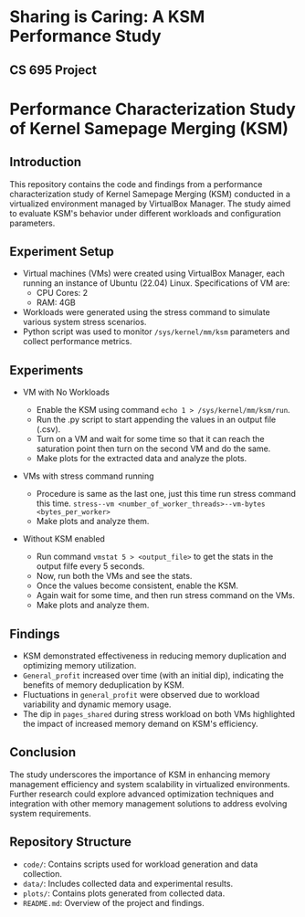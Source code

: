# Sharing is Caring: A KSM Performance Study
## CS 695 Project



# Performance Characterization Study of Kernel Samepage Merging (KSM)

## Introduction
This repository contains the code and findings from a performance characterization study of Kernel Samepage Merging (KSM) conducted in a virtualized environment managed by VirtualBox Manager. The study aimed to evaluate KSM's behavior under different workloads and configuration parameters.

## Experiment Setup
- Virtual machines (VMs) were created using VirtualBox Manager, each running an instance of Ubuntu (22.04) Linux. Specifications of VM are:
  - CPU Cores: 2
  - RAM: 4GB
- Workloads were generated using the stress command to simulate various system stress scenarios.
- Python script was used to monitor `/sys/kernel/mm/ksm` parameters and collect performance metrics.

## Experiments
- VM with No Workloads
  - Enable the KSM using command ``` echo 1 > /sys/kernel/mm/ksm/run ```.
  - Run the .py script to start appending the values in an output file (.csv).
  - Turn on a VM and wait for some time so that it can reach the saturation point then turn on the second VM and do the same.
  - Make plots for the extracted data and analyze the plots.

- VMs with stress command running
  - Procedure is same as the last one, just this time run stress command this time.
    ```stress--vm <number_of_worker_threads>--vm-bytes <bytes_per_worker>```
  - Make plots and analyze them.

- Without KSM enabled
  - Run command ```vmstat 5 > <output_file>``` to get the stats in the output filfe every 5 seconds.
  - Now, run both the VMs and see the stats.
  - Once the values become consistent, enable the KSM.
  - Again wait for some time, and then run stress command on the VMs.
  - Make plots and analyze them.

## Findings
- KSM demonstrated effectiveness in reducing memory duplication and optimizing memory utilization.
- `General_profit` increased over time (with an initial dip), indicating the benefits of memory deduplication by KSM.
- Fluctuations in `general_profit` were observed due to workload variability and dynamic memory usage.
- The dip in `pages_shared` during stress workload on both VMs highlighted the impact of increased memory demand on KSM's efficiency.

## Conclusion
The study underscores the importance of KSM in enhancing memory management efficiency and system scalability in virtualized environments. Further research could explore advanced optimization techniques and integration with other memory management solutions to address evolving system requirements.

## Repository Structure
- `code/`: Contains scripts used for workload generation and data collection.
- `data/`: Includes collected data and experimental results.
- `plots/`: Contains plots generated from collected data.
- `README.md`: Overview of the project and findings.
